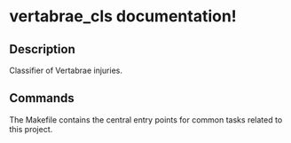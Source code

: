 # vertabrae_cls documentation!

## Description

Classifier of Vertabrae injuries.

## Commands

The Makefile contains the central entry points for common tasks related to this project.

